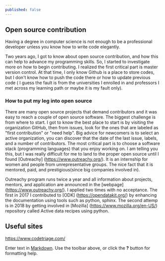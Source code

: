 ```yaml
---
published: false
---
```

## Open source contribution

Having a degree in computer science is not enough to be a professional developer unless you know how to write code elegantly.

Two years ago, I got to know about open source contribution, and how this can help to advance my programming skills. So, I started to investigate more on how to begin contributing. I realized the first critical part is master version control. At that time, I only know Github is a place to store codes, but I don't know how to push the code there or how to update previous code ( I guess the fault is from the universities I enrolled in and professors I met across my learning path or maybe it is my fault only).

### How to put my leg into open source

There are many open source projects that demand contributors and it was easy to reach a couple of open source software. The biggest challenge is from where to start. I got to know the best place to start is by visiting the organization GitHub, then from issues, look for the ones that are labeled as "first contribution" or "need help". Big advice for newcomers is to select an active organization, you can discover that the date of the last issue, labels, and a number of contributors. The most critical part is to choose a software stack (programming languages) that you enjoy working on.
I am telling you this, but I was really difficult for me to land to the proper open source until I found [Outreachy] (https://www.outreachy.org/). It is an internship for women and people from unrepresentative groups. The nice fact that it is mentored, paid, and prestigious(since big companies involved in).  

Outreachy program runs twice a year and all information about projects, mentors, and application are announced in the [webpage] (https://www.outreachy.org/).
I applied two times with no acceptance. The first in 2017 I contributed to [ODK] (https://opendatakit.org/) by enhancing the documentation using tools such as python, sphinx.
The second attemp is in 2018 by getting involved in [Mozilla] (https://www.mozilla.org/en-US/) repository called Active data recipes using python.


## Useful sites

https://www.codetriage.com/

Enter text in [Markdown](http://daringfireball.net/projects/markdown/). Use the toolbar above, or click the **?** button for formatting help.
